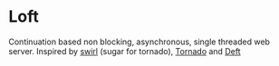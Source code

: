 # Loft

Continuation based non blocking, asynchronous, single threaded web server. Inspired by [swirl] (sugar for tornado),
[Tornado] and [Deft]

[swirl]: http://code.naeseth.com/swirl/
[Tornado]: http://github.com/facebook/tornado/
[Deft]: http://github.com/rschildmeijer/deft